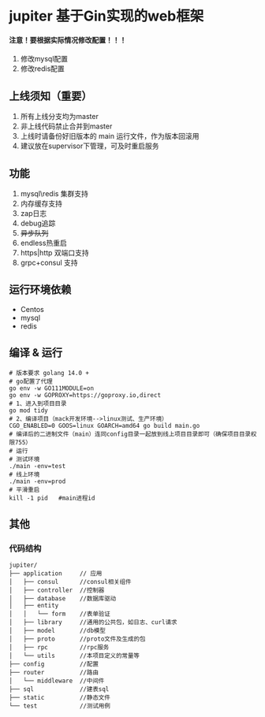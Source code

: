 # jupiter 基于Gin实现的web框架
#### 注意！要根据实际情况修改配置！！！
1. 修改mysql配置
2. 修改redis配置
## 上线须知（重要）
1. 所有上线分支均为master
2. 非上线代码禁止合并到master
3. 上线时请备份好旧版本的 main 运行文件，作为版本回滚用
4. 建议放在supervisor下管理，可及时重启服务
## 功能
1. mysql\redis 集群支持
2. 内存缓存支持
3. zap日志
4. debug追踪
5. ~~异步队列~~
6. endless热重启
7. https|http 双端口支持
8. grpc+consul 支持
## 运行环境依赖
- Centos
- mysql
- redis
## 编译 & 运行
```shell script
# 版本要求 golang 14.0 +
# go配置了代理
go env -w GO111MODULE=on
go env -w GOPROXY=https://goproxy.io,direct
# 1、进入到项目目录
go mod tidy
# 2、编译项目（mack开发环境-->linux测试、生产环境）
CGO_ENABLED=0 GOOS=linux GOARCH=amd64 go build main.go
# 编译后的二进制文件（main）连同config目录一起放到线上项目目录即可（确保项目目录权限755）
# 运行
# 测试环境
./main -env=test
# 线上环境
./main -env=prod
# 平滑重启
kill -1 pid   #main进程id
```
## 其他
### 代码结构
```
jupiter/
├── application     // 应用
│   ├── consul      //consul相关组件
│   ├── controller  //控制器
│   ├── database    //数据库驱动
│   ├── entity
│   │   └── form    //表单验证
│   ├── library     //通用的公共包，如日志、curl请求
│   ├── model       //db模型
│   ├── proto       //proto文件及生成的包
│   ├── rpc         //rpc服务
│   └── utils       //本项目定义的常量等
├── config          //配置
├── router          //路由
│   └── middleware  //中间件
├── sql             //建表sql
├── static          //静态文件
└── test            //测试用例
```